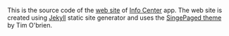 This is the source code of the [web site](http://masoodfallahpoor.github.io/InfoCenter) of [Info Center](https://github.com/MasoodFallahpoor/InfoCenter) app. The web site is created using [Jekyll](http://jekyllrb.com/) static site generator and uses the [SingePaged theme](https://github.com/t413/SinglePaged) by Tim O'brien.
